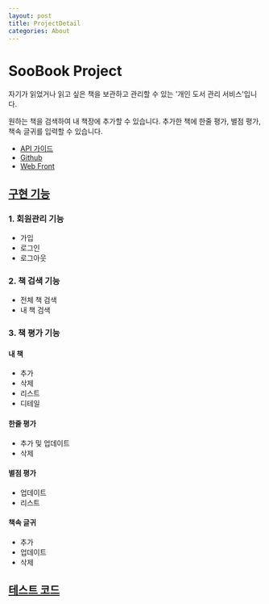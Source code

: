 ```yaml
---
layout: post
title: ProjectDetail
categories: About
---
```


# SooBook Project

자기가 읽었거나 읽고 싶은 책을 보관하고 관리할 수 있는 '개인 도서 관리 서비스'입니다.

원하는 책을 검색하여 내 책장에 추가할 수 있습니다.
추가한 책에 한줄 평가, 별점 평가, 책속 글귀를 입력할 수 있습니다.

- [API 가이드](https://www.gitbook.com/book/pinstinct/soobook-api/details)
- [Github](https://github.com/pinstinct/soobook)
- [Web Front](https://front.devlim.net/)

## [구현 기능](https://pinstinct.github.io/about/2017/04/26/soobook-detail/)

### 1. 회원관리 기능
- 가입
- 로그인
- 로그아웃

### 2. 책 검색 기능
- 전체 책 검색
- 내 책 검색

### 3. 책 평가 기능
#### 내 책
- 추가
- 삭제
- 리스트
- 디테일

#### 한줄 평가
- 추가 및 업데이트
- 삭제

#### 별점 평가
- 업데이트
- 리스트

#### 책속 글귀
- 추가
- 업데이트
- 삭제

## [테스트 코드](https://pinstinct.github.io/about/2017/04/26/soobook-testcode/)
